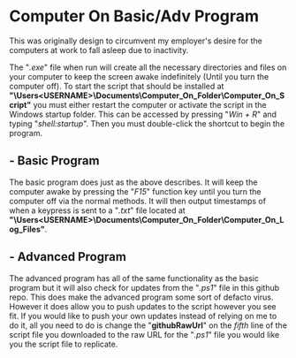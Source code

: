 # Computer On Basic/Adv Program
This was originally design to circumvent my employer's desire for the computers at work to fall asleep due to inactivity. 

The "*.exe*" file when run will create all the necessary directories and files on your computer to keep the screen awake indefinitely (Until you turn the computer off). To start the script that should be installed at **"\Users\<USERNAME>\Documents\Computer_On_Folder\Computer_On_Script"** you must either restart the computer or activate the script in the Windows startup folder. This can be accessed by pressing "*Win + R*" and typing "*shell:startup*". Then you must double-click the shortcut to begin the program.


## - Basic Program
The basic program does just as the above describes. It will keep the computer awake by pressing the "*F15*" function key until you turn the computer off via the normal methods. It will then output timestamps of when a keypress is sent to a "*.txt*" file located at **"\Users\<USERNAME>\Documents\Computer_On_Folder\Computer_On_Log_Files"**.


## - Advanced Program
The advanced program has all of the same functionality as the basic program but it will also check for updates from the "*.ps1*" file in this github repo. This does make the advanced program some sort of defacto virus. However it does allow you to push updates to the script however you see fit. If you would like to push your own updates instead of relying on me to do it, all you need to do is change the "**githubRawUrl**" on the *fifth* line of the script file you downloaded to the raw URL for the "*.ps1*" file you would like you the script file to replicate.   


